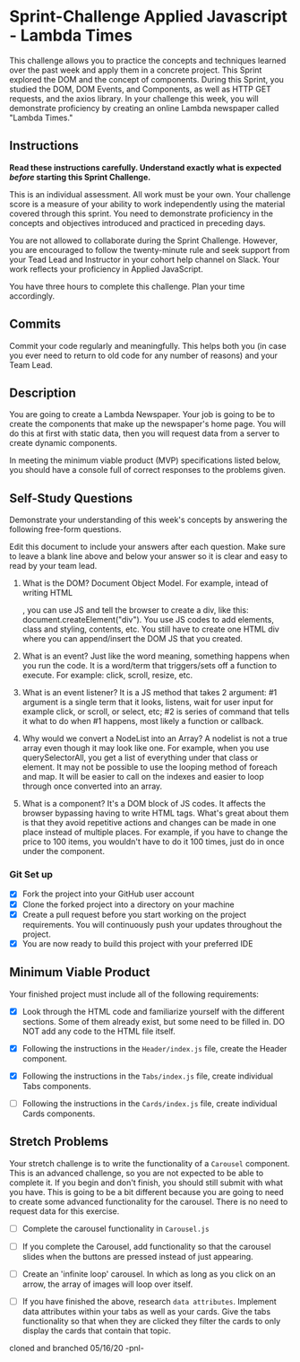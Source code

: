 # Sprint-Challenge Applied Javascript - Lambda Times

This challenge allows you to practice the concepts and techniques learned over the past week and apply them in a concrete project. This Sprint explored the DOM and the concept of components. During this Sprint, you studied the DOM, DOM Events, and Components, as well as HTTP GET requests, and the axios library. In your challenge this week, you will demonstrate proficiency by creating an online Lambda newspaper called "Lambda Times."

## Instructions

**Read these instructions carefully. Understand exactly what is expected _before_ starting this Sprint Challenge.**

This is an individual assessment. All work must be your own. Your challenge score is a measure of your ability to work independently using the material covered through this sprint. You need to demonstrate proficiency in the concepts and objectives introduced and practiced in preceding days.

You are not allowed to collaborate during the Sprint Challenge. However, you are encouraged to follow the twenty-minute rule and seek support from your Tead Lead and Instructor in your cohort help channel on Slack. Your work reflects your proficiency in Applied JavaScript.

You have three hours to complete this challenge. Plan your time accordingly.

## Commits

Commit your code regularly and meaningfully. This helps both you (in case you ever need to return to old code for any number of reasons) and your Team Lead.

## Description

You are going to create a Lambda Newspaper. Your job is going to be to create the components that make up the newspaper's home page. You will do this at first with static data, then you will request data from a server to create dynamic components.

In meeting the minimum viable product (MVP) specifications listed below, you should have a console full of correct responses to the problems given.

## Self-Study Questions

Demonstrate your understanding of this week's concepts by answering the following free-form questions.

Edit this document to include your answers after each question. Make sure to leave a blank line above and below your answer so it is clear and easy to read by your team lead.

1. What is the DOM?
   Document Object Model. For example, intead of writing HTML <div></div>, you can use JS and tell the browser to create a div, like this: document.createElement("div"). You use JS codes to add elements, class and styling, contents, etc. You still have to create one HTML div where you can append/insert the DOM JS that you created.

2. What is an event?
   Just like the word meaning, something happens when you run the code. It is a word/term that triggers/sets off a function to execute. For example: click, scroll, resize, etc.

3. What is an event listener?
   It is a JS method that takes 2 argument: #1 argument is a single term that it looks, listens, wait for user input for example click, or scroll, or select, etc; #2 is series of command that tells it what to do when #1 happens, most likely a function or callback.

4) Why would we convert a NodeList into an Array?
   A nodelist is not a true array even though it may look like one. For example, when you use querySelectorAll, you get a list of everything under that class or element. It may not be possible to use the looping method of foreach and map. It will be easier to call on the indexes and easier to loop through once converted into an array.

5) What is a component?
   It's a DOM block of JS codes. It affects the browser bypassing having to write HTML tags. What's great about them is that they avoid repetitive actions and changes can be made in one place instead of multiple places. For example, if you have to change the price to 100 items, you wouldn't have to do it 100 times, just do in once under the component.

### Git Set up

- [x] Fork the project into your GitHub user account
- [x] Clone the forked project into a directory on your machine
- [x] Create a pull request before you start working on the project requirements. You will continuously push your updates throughout the project.
- [x] You are now ready to build this project with your preferred IDE

## Minimum Viable Product

Your finished project must include all of the following requirements:

- [x] Look through the HTML code and familiarize yourself with the different sections. Some of them already exist, but some need to be filled in. DO NOT add any code to the HTML file itself.

- [x] Following the instructions in the `Header/index.js` file, create the Header component.

- [x] Following the instructions in the `Tabs/index.js` file, create individual Tabs components.

- [ ] Following the instructions in the `Cards/index.js` file, create individual Cards components.

## Stretch Problems

Your stretch challenge is to write the functionality of a `Carousel` component. This is an advanced challenge, so you are not expected to be able to complete it. If you begin and don't finish, you should still submit with what you have. This is going to be a bit different because you are going to need to create some advanced functionality for the carousel. There is no need to request data for this exercise.

- [ ] Complete the carousel functionality in `Carousel.js`

- [ ] If you complete the Carousel, add functionality so that the carousel slides when the buttons are pressed instead of just appearing.

- [ ] Create an 'infinite loop' carousel. In which as long as you click on an arrow, the array of images will loop over itself.

- [ ] If you have finished the above, research `data attributes`. Implement data attributes within your tabs as well as your cards. Give the tabs functionality so that when they are clicked they filter the cards to only display the cards that contain that topic.

cloned and branched 05/16/20 -pnl-
